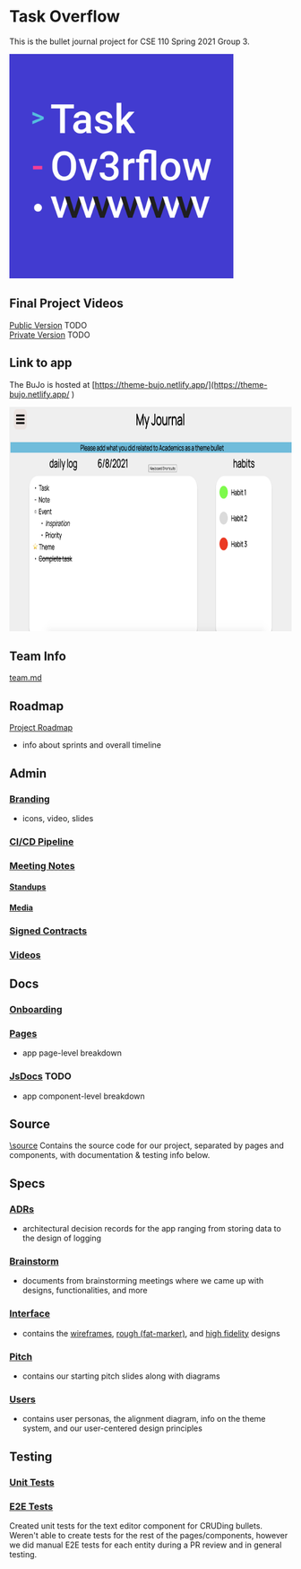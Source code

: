 # Task Overflow
This is the bullet journal project for CSE 110 Spring 2021 Group 3.

<img src="./source/icons/taskoverflow-icon.png" width="400" height="400">

## Final Project Videos

[Public Version]()   TODO   
[Private Version]() TODO

## Link to app
The BuJo is hosted at
[https://theme-bujo.netlify.app/](https://theme-bujo.netlify.app/ )

<img src="./docs/pages/images/home.png" width="800" height="400">


## Team Info
[team.md](admin/team.md)

## Roadmap
[Project Roadmap](specs/roadmap.md)

- info about sprints and overall timeline

## Admin

### [Branding](https://github.com/cse110-sp21-group3/cse110-sp21-group3/tree/main/admin/branding)
- icons, video, slides

### [CI/CD Pipeline](https://github.com/cse110-sp21-group3/cse110-sp21-group3/tree/main/admin/cipipeline)

### [Meeting Notes](https://github.com/cse110-sp21-group3/cse110-sp21-group3/tree/main/admin/meetings)

#### [Standups](https://github.com/cse110-sp21-group3/cse110-sp21-group3/tree/main/admin/meetings/standups)

#### [Media](https://github.com/cse110-sp21-group3/cse110-sp21-group3/tree/main/admin/meetings/media)

### [Signed Contracts](https://github.com/cse110-sp21-group3/cse110-sp21-group3/tree/main/admin/misc)

### [Videos](https://github.com/cse110-sp21-group3/cse110-sp21-group3/tree/main/admin/videos)


## Docs

### [Onboarding](docs/onboarding.md)

### [Pages](https://github.com/cse110-sp21-group3/cse110-sp21-group3/tree/e2e-tests/docs/pages)
- app page-level breakdown

### [JsDocs]() TODO
- app component-level breakdown


## Source

[\source](https://github.com/cse110-sp21-group3/cse110-sp21-group3/tree/main/source) Contains the source code for our project, separated by pages and components, with documentation & testing info below.

## Specs

### [ADRs](https://github.com/cse110-sp21-group3/cse110-sp21-group3/tree/main/specs/adrs)

- architectural decision records for the app ranging from storing data to the design of logging


### [Brainstorm](https://github.com/cse110-sp21-group3/cse110-sp21-group3/tree/main/specs/brainstorm)

- documents from brainstorming meetings where we came up with designs, functionalities, and more

### [Interface](https://github.com/cse110-sp21-group3/cse110-sp21-group3/tree/main/specs/interface)

- contains the [wireframes](https://github.com/cse110-sp21-group3/cse110-sp21-group3/tree/main/specs/interface/wireframes), [rough (fat-marker)](https://github.com/cse110-sp21-group3/cse110-sp21-group3/tree/main/specs/interface/rough), and [high fidelity](https://github.com/cse110-sp21-group3/cse110-sp21-group3/tree/main/specs/interface/highfidelity) designs


### [Pitch](https://github.com/cse110-sp21-group3/cse110-sp21-group3/tree/main/specs/pitch)

- contains our starting pitch slides along with diagrams


### [Users](https://github.com/cse110-sp21-group3/cse110-sp21-group3/tree/main/specs/users)

- contains user personas, the alignment diagram, info on the theme system, and our user-centered design principles


## Testing 

### [Unit Tests](__tests__/textEditor.test.js)

### [E2E Tests](https://github.com/cse110-sp21-group3/cse110-sp21-group3/tree/main/docs/E2Etests)


Created unit tests for the text editor component for CRUDing bullets. Weren't able to create tests for the rest of the pages/components, however we did manual E2E tests for each entity during a PR review and in general testing.